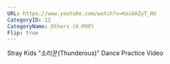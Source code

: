 ```yaml
---
URL: https://www.youtube.com/watch?v=Koi6AZyT_HU
CategoryID: 12
CategoryName: Others (K-POP)
Flip: true
---
```


Stray Kids "소리꾼(Thunderous)" Dance Practice Video

